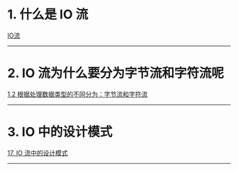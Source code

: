 
# 1. 什么是 IO 流

[IO流](../../java笔记/IO流.md)

****
# 2. IO 流为什么要分为字节流和字符流呢

[1.2 根据处理数据类型的不同分为：字节流和字符流](../../java笔记/IO流.md#1.2%20根据处理数据类型的不同分为：字节流和字符流)

****

# 3. IO 中的设计模式

[17. IO 流中的设计模式](../../java笔记/IO流.md#17.%20IO%20流中的设计模式)

****